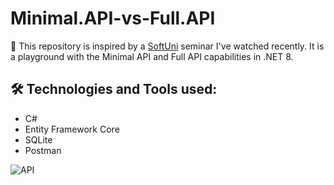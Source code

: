 # Minimal.API-vs-Full.API

:dart: This repository is inspired by a <a href="https://softuni.bg/">SoftUni</a> seminar I've watched recently. It is a playground with the Minimal API and Full API capabilities in .NET 8.

## :hammer_and_wrench: Technologies and Tools used:

- C#
- Entity Framework Core
- SQLite
- Postman

![API](https://github.com/user-attachments/assets/ad7ef4d0-28dc-4d0f-925a-501a0cf6dbb3)
